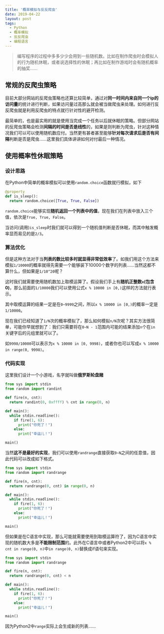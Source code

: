 ```yaml
---
title: '概率模拟与反反爬虫'
date: 2019-04-22
layout: post
tags:
  - Python
  - 概率模拟
  - 反反爬虫
  - 编程语言
---
```


> 编写程序的过程中多多少少会用到一些随机数。比如在制作爬虫时会模拟人的行为随机休眠，或者说选择性的休眠；再比如在制作游戏时会有随机概率的抽奖……

## 常规的反爬虫策略
目前大部分网站的反爬虫策略也还算比较简单，通过对**同一时间内来自同一个ip的访问量**的统计进行判断，如果访问量过高那么就会被当做爬虫来处理。如何进行反反爬虫就是利用反爬虫的特点就行针对性的避开检测。

最简单的，也是最实用的就是使用当完成一个任务以后就休眠的策略。但部分网站的反爬虫策略会检测**间隔的时间是否是线性**的，如果是则判断为爬虫，针对这种情况我们可以可以使用随机数应付。当然更有甚者甚至能够**针对每次请求后是否有间隔**判断是否是爬虫……这里我们具体讲讲如何对付最后一种情况。

## 使用概率性休眠策略

### 设计思路
在Python中简单的概率模拟可以使用`random.choice`函数就行模拟，如下
```py
@property
def is_sleep():
  return random.choice([True, True, False])
```
`random.choice`能够实现**随机返回一个列表中的值**，现在我们在列表中放入三个值，依次是`True, True, False`。

当访问(调用)`is_sleep`时我们就可以得到一个随机值判断是否休眠，而其中触发概率显而易见的是`2/3`。

### 算法优化
但是这种方法对于当**列表的数比较多时就显得非常低效率**了。如我们用这个方法来模拟`1/10000`的概率就得先需要一个能够装下10000个数字的列表……当然这都不算什么，但如果是`1/10^20`呢？

这时我们就需要使用随机数加上取模运算了。假设我们手上有**随机正整数`x`(包含0)**，那么前面的`1/10000`我们可以使用公式`x % 10000 in [0,)`这样的方法就行表示。

其中取模运算的结果一定是在`0~9999`之间，所以`x % 10000 in [0,)`的概率一定是`1/10000`。

现在我们已经知道了`1/N`次的概率模拟了，那么如何模拟`n/N`次呢？其实方法很简单，可能你早就想到了：我们只需要将在`0~N - 1`范围内可能的结果添加`n`个在`in`关键字后的元组里就可以了。

如`9998/10000`可以表示为`x % 10000 in [0, 9998)`，或者你也可以写成`x % 10000 in range(0, 9998)`。

### 代码实现
这里我们设计一个小游戏，名字就叫做**俄罗斯轮盘赌**
```py
from sys import stdin
from random import randint

def fire(n, cnt):
  return randint(0, 0xffff) % cnt in range(0, n)

def main():
  while stdin.readline():
    if fire(1, 6):
      print("你死了！")
    else:
      print("幸运儿！")

main()
```

当然**这不是最好的实现**，我们可以使用`randrange`直接获取`0~N`之间的任意值，因此代码可以改成如下格式。

```py
from sys import stdin
from random import randrange

def fire(n, cnt):
  return randrange(0, cnt) in range(0, n)

def main():
  while stdin.readline():
    if fire(1, 6):
      print("你死了！")
    else:
      print("幸运儿！")

main()
```

但如果是在C语言中实现，那么可能就需要使用到取模运算符了，因为C语言中实现的随机数大多是**不能限制范围**的。此外在C语言中或者Python2中可以将`x % cnt in range(0, n)`中`in range(0, n)`替换成if语句来实现。
```py
from sys import stdin
from random import randrange

def fire(n, cnt):
  return randrange(0, cnt) < n

def main():
  while stdin.readline():
    if fire(1, 6):
      print("你死了！")
    else:
      print("幸运儿！")

main()
```

因为Python2中`range`实际上会生成新的列表……
